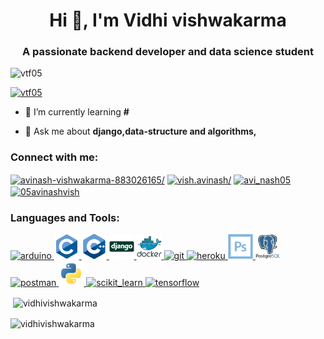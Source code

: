 <h1 align="center">Hi 👋, I'm Vidhi vishwakarma</h1>
<h3 align="center">A passionate backend developer and data science student</h3>

<p align="left"> <img src="https://komarev.com/ghpvc/?username=vtf05&label=Profile%20views&color=0e75b6&style=flat" alt="vtf05" /> </p>

<p align="left"> <a href="https://github.com/ryo-ma/github-profile-trophy"><img src="https://github-profile-trophy.vercel.app/?username=vtf05" alt="vtf05" /></a> </p>

- 🌱 I’m currently learning **#**

- 💬 Ask me about **django,data-structure and algorithms,**

<h3 align="left">Connect with me:</h3>
<p align="left">
<a href="https://linkedin.com/in/avinash-vishwakarma-883026165/" target="blank"><img align="center" src="https://cdn.jsdelivr.net/npm/simple-icons@3.0.1/icons/linkedin.svg" alt="avinash-vishwakarma-883026165/" height="30" width="40" /></a>
<a href="https://instagram.com/vish.avinash/" target="blank"><img align="center" src="https://cdn.jsdelivr.net/npm/simple-icons@3.0.1/icons/instagram.svg" alt="vish.avinash/" height="30" width="40" /></a>
<a href="https://www.codechef.com/users/avi_nash05" target="blank"><img align="center" src="https://cdn.jsdelivr.net/npm/simple-icons@3.1.0/icons/codechef.svg" alt="avi_nash05" height="30" width="40" /></a>
<a href="https://www.hackerrank.com/05avinashvish" target="blank"><img align="center" src="https://cdn.jsdelivr.net/npm/simple-icons@3.0.1/icons/hackerrank.svg" alt="05avinashvish" height="30" width="40" /></a>
</p>

<h3 align="left">Languages and Tools:</h3>
<p align="left"> <a href="https://www.arduino.cc/" target="_blank"> <img src="https://cdn.worldvectorlogo.com/logos/arduino-1.svg" alt="arduino" width="40" height="40"/> </a> <a href="https://www.cprogramming.com/" target="_blank"> <img src="https://raw.githubusercontent.com/devicons/devicon/master/icons/c/c-original.svg" alt="c" width="40" height="40"/> </a> <a href="https://www.w3schools.com/cpp/" target="_blank"> <img src="https://raw.githubusercontent.com/devicons/devicon/master/icons/cplusplus/cplusplus-original.svg" alt="cplusplus" width="40" height="40"/> </a> <a href="https://www.djangoproject.com/" target="_blank"> <img src="https://raw.githubusercontent.com/devicons/devicon/master/icons/django/django-original.svg" alt="django" width="40" height="40"/> </a> <a href="https://www.docker.com/" target="_blank"> <img src="https://raw.githubusercontent.com/devicons/devicon/master/icons/docker/docker-original-wordmark.svg" alt="docker" width="40" height="40"/> </a> <a href="https://git-scm.com/" target="_blank"> <img src="https://www.vectorlogo.zone/logos/git-scm/git-scm-icon.svg" alt="git" width="40" height="40"/> </a> <a href="https://heroku.com" target="_blank"> <img src="https://www.vectorlogo.zone/logos/heroku/heroku-icon.svg" alt="heroku" width="40" height="40"/> </a> <a href="https://www.photoshop.com/en" target="_blank"> <img src="https://raw.githubusercontent.com/devicons/devicon/master/icons/photoshop/photoshop-line.svg" alt="photoshop" width="40" height="40"/> </a> <a href="https://www.postgresql.org" target="_blank"> <img src="https://raw.githubusercontent.com/devicons/devicon/master/icons/postgresql/postgresql-original-wordmark.svg" alt="postgresql" width="40" height="40"/> </a> <a href="https://postman.com" target="_blank"> <img src="https://www.vectorlogo.zone/logos/getpostman/getpostman-icon.svg" alt="postman" width="40" height="40"/> </a> <a href="https://www.python.org" target="_blank"> <img src="https://raw.githubusercontent.com/devicons/devicon/master/icons/python/python-original.svg" alt="python" width="40" height="40"/> </a> <a href="https://scikit-learn.org/" target="_blank"> <img src="https://upload.wikimedia.org/wikipedia/commons/0/05/Scikit_learn_logo_small.svg" alt="scikit_learn" width="40" height="40"/> </a> <a href="https://www.tensorflow.org" target="_blank"> <img src="https://www.vectorlogo.zone/logos/tensorflow/tensorflow-icon.svg" alt="tensorflow" width="40" height="40"/> </a> </p>

<p>&nbsp;<img align="center" src="https://github-readme-stats.vercel.app/api?username=vidhivishwakarma&show_icons=true&locale=en" alt="vidhivishwakarma" /></p>

<p><img align="center" src="https://github-readme-streak-stats.herokuapp.com/?user=vidhivishwakarma&" alt="vidhivishwakarma" /></p>
